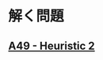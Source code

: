 <h1>解く問題</h1>
<h2><a href="https://atcoder.jp/contests/tessoku-book/tasks/tessoku_book_aw">A49 - Heuristic 2</a></h2>